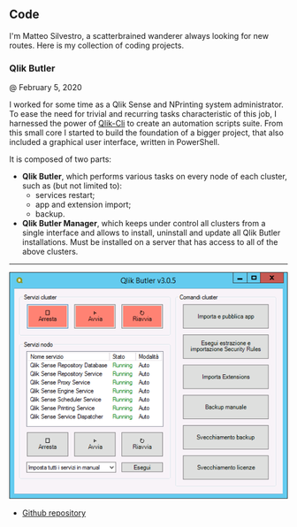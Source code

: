 ## Code

I'm Matteo Silvestro, a scatterbrained wanderer always looking for new routes. Here is my collection of coding projects.

### Qlik Butler

@ February 5, 2020

I worked for some time as a Qlik Sense and NPrinting system administrator. To ease the need for trivial and recurring tasks characteristic of this job, I harnessed the power of [Qlik-Cli][qcli] to create an automation scripts suite. From this small core I started to build the foundation of a bigger project, that also included a graphical user interface, written in PowerShell.

It is composed of two parts:
* **Qlik Butler**, which performs various tasks on every node of each cluster, such as (but not limited to):
    * services restart;
    * app and extension import;
    * backup.
* **Qlik Butler Manager**, which keeps under control all clusters from a single interface and allows to install, uninstall and update all Qlik Butler installations. Must be installed on a server that has access to all of the above clusters.

[qcli]: https://github.com/ahaydon/Qlik-Cli

---

![Qlik Butler screenshot][img_qb]

* [Github repository][repo]

[img_qb]: /img/code/qlik_butler.png

[repo]: https://github.com/msilvestro/QlikButler
